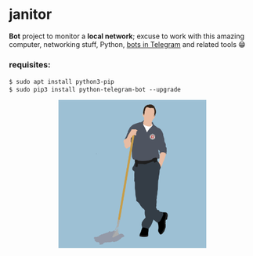 # janitor
**Bot** project to monitor a **local network**;
excuse to work with this amazing computer, networking stuff, Python, [bots in Telegram](https://python-telegram-bot.org/) and related tools :grin:

### requisites:
```
$ sudo apt install python3-pip
$ sudo pip3 install python-telegram-bot --upgrade
```

<p align="center">
<a href="https://11kaito11.deviantart.com/art/Scrubs-Wallpaper-11-330396239">
  <img src="https://raw.githubusercontent.com/jartigag/janitor/master/janitor.png" width="60%">
</a>
</p>
